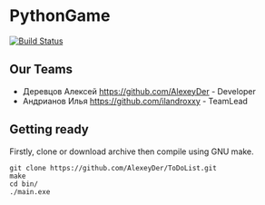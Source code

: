 # PythonGame
[![Build Status](https://travis-ci.com/AlexeyDer/PythonGame.svg?branch=master)](https://travis-ci.com/AlexeyDer/PythonGame)

## Our Teams
* Деревцов Алексей <https://github.com/AlexeyDer> - Developer
* Андрианов Илья <https://github.com/ilandroxxy> - TeamLead


## Getting ready
Firstly, clone or download archive then compile using GNU make.
```
git clone https://github.com/AlexeyDer/ToDoList.git
make
cd bin/
./main.exe
```
